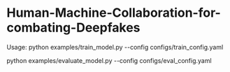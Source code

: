 # Human-Machine-Collaboration-for-combating-Deepfakes

Usage:
python examples/train_model.py --config configs/train_config.yaml

python examples/evaluate_model.py --config configs/eval_config.yaml
